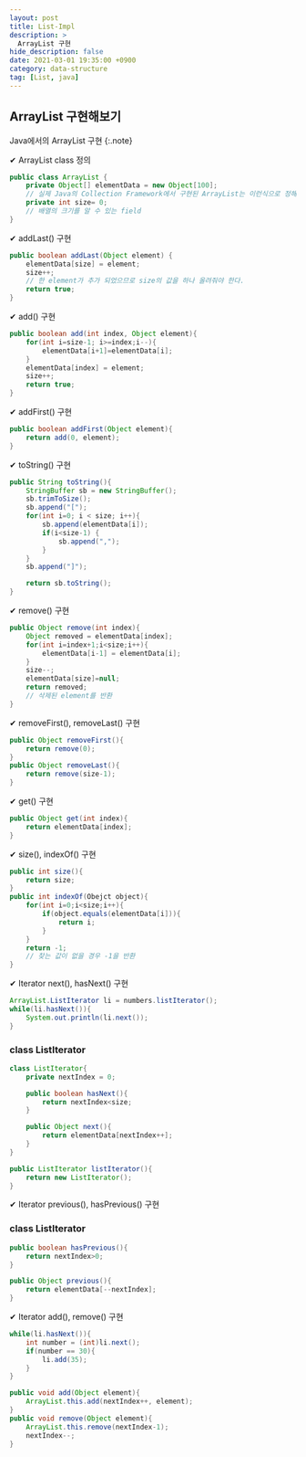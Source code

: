 ```yaml
---
layout: post
title: List-Impl
description: >
  ArrayList 구현
hide_description: false
date: 2021-03-01 19:35:00 +0900
category: data-structure
tag: [List, java]
---
```


## ArrayList 구현해보기

Java에서의 ArrayList 구현
{:.note}

✔ ArrayList class 정의

```java
public class ArrayList {
    private Object[] elementData = new Object[100];
    // 실제 Java의 Collection Framework에서 구현된 ArrayList는 이런식으로 정해진 길이의 배열이 아닌 자동으로 길이가 커지도록 되어있다.
    private int size= 0;
    // 배열의 크기를 알 수 있는 field
}
```

✔ addLast() 구현

```java
public boolean addLast(Object element) {
    elementData[size] = element;
    size++;
    // 한 element가 추가 되었으므로 size의 값을 하나 올려줘야 한다.
    return true;
}
```

✔ add() 구현

```java
public boolean add(int index, Object element){
    for(int i=size-1; i>=index;i--){
        elementData[i+1]=elementData[i];
    }
    elementData[index] = element;
    size++;
    return true;
}
```

✔ addFirst() 구현

```java
public boolean addFirst(Object element){
    return add(0, element);
}
```

✔ toString() 구현

```java
public String toString(){
    StringBuffer sb = new StringBuffer();
    sb.trimToSize();
    sb.append("[");
    for(int i=0; i < size; i++){
        sb.append(elementData[i]);
        if(i<size-1) {
            sb.append(",");
        }
    }
    sb.append("]");

    return sb.toString();
}
```

✔ remove() 구현

```java
public Object remove(int index){
    Object removed = elementData[index];
    for(int i=index+1;i<size;i++){
        elementData[i-1] = elementData[i];
    }
    size--;
    elementData[size]=null;
    return removed;
    // 삭제된 element를 반환
}
```

✔ removeFirst(), removeLast() 구현

```java
public Object removeFirst(){
    return remove(0);
}
public Object removeLast(){
    return remove(size-1);
}
```

✔ get() 구현

```java
public Object get(int index){
    return elementData[index];
}
```

✔ size(), indexOf() 구현

```java
public int size(){
    return size;
}
public int indexOf(Obejct object){
    for(int i=0;i<size;i++){
        if(object.equals(elementData[i])){
            return i;
        }
    }
    return -1;
    // 찾는 값이 없을 경우 -1을 반환
}
```

✔ Iterator next(), hasNext() 구현

```java
ArrayList.ListIterator li = numbers.listIterator();
while(li.hasNext()){
    System.out.println(li.next());
}
```

### class ListIterator

```java
class ListIterator{
    private nextIndex = 0;

    public boolean hasNext(){
        return nextIndex<size;
    }

    public Object next(){
        return elementData[nextIndex++];
    }
}
```

```java
public ListIterator listIterator(){
    return new ListIterator();
}

```

✔ Iterator previous(), hasPrevious() 구현

### class ListIterator

```java
public boolean hasPrevious(){
    return nextIndex>0;
}

public Object previous(){
    return elementData[--nextIndex];
}
```

✔ Iterator add(), remove() 구현

```java
while(li.hasNext()){
    int number = (int)li.next();
    if(number == 30){
        li.add(35);
    }
}
```

```java
public void add(Object element){
    ArrayList.this.add(nextIndex++, element);
}
public void remove(Object element){
    ArrayList.this.remove(nextIndex-1);
    nextIndex--;
}
```

